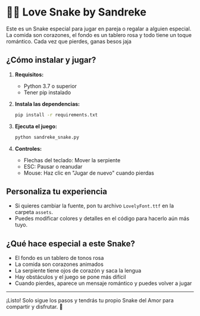 # 🐍💕 Love Snake by Sandreke

Este es un Snake especial para jugar en pareja o regalar a alguien especial. La comida son corazones, el fondo es un tablero rosa y todo tiene un toque romántico. Cada vez que pierdes, ganas besos jaja

## ¿Cómo instalar y jugar?

1. **Requisitos:**
   - Python 3.7 o superior
   - Tener pip instalado

2. **Instala las dependencias:**
   ```bash
   pip install -r requirements.txt
   ```

3. **Ejecuta el juego:**
   ```bash
   python sandreke_snake.py
   ```

4. **Controles:**
   - Flechas del teclado: Mover la serpiente
   - ESC: Pausar o reanudar
   - Mouse: Haz clic en "Jugar de nuevo" cuando pierdas

## Personaliza tu experiencia

- Si quieres cambiar la fuente, pon tu archivo `LovelyFont.ttf` en la carpeta `assets`.
- Puedes modificar colores y detalles en el código para hacerlo aún más tuyo.

## ¿Qué hace especial a este Snake?

- El fondo es un tablero de tonos rosa
- La comida son corazones animados
- La serpiente tiene ojos de corazón y saca la lengua
- Hay obstáculos y el juego se pone más difícil
- Cuando pierdes, aparece un mensaje romántico y puedes volver a jugar

---

¡Listo! Solo sigue los pasos y tendrás tu propio Snake del Amor para compartir y disfrutar. 💝 